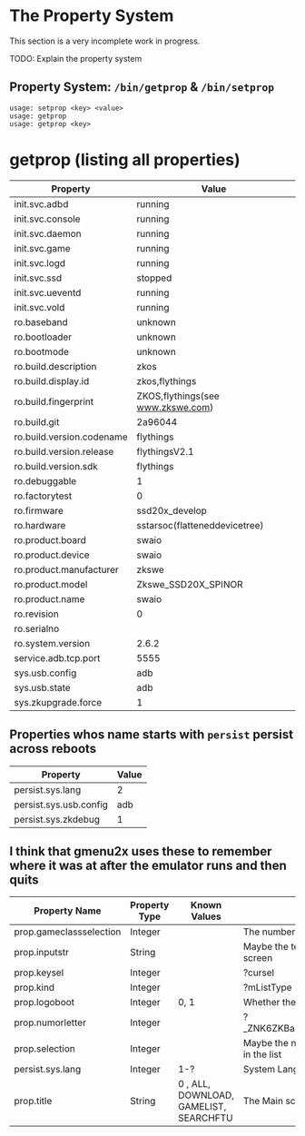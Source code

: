 # The Property System

This section is a very incomplete work in progress.

TODO: Explain the property system


## Property System: ```/bin/getprop``` & ```/bin/setprop```
```
usage: setprop <key> <value>
usage: getprop
usage: getprop <key>
```

# getprop (listing all properties)

|           Property            |               Value               |
|-------------------------------|-----------------------------------|
| init.svc.adbd                 | running                           |
| init.svc.console              | running                           |
| init.svc.daemon               | running                           |
| init.svc.game                 | running                           |
| init.svc.logd                 | running                           |
| init.svc.ssd                  | stopped                           |
| init.svc.ueventd              | running                           |
| init.svc.vold                 | running                           |
| ro.baseband                   | unknown                           |
| ro.bootloader                 | unknown                           |
| ro.bootmode                   | unknown                           |
| ro.build.description          | zkos                              |
| ro.build.display.id           | zkos,flythings                    |
| ro.build.fingerprint          | ZKOS,flythings(see www.zkswe.com) |
| ro.build.git                  | 2a96044                           |
| ro.build.version.codename     | flythings                         |
| ro.build.version.release      | flythingsV2.1                     |
| ro.build.version.sdk          | flythings                         |
| ro.debuggable                 | 1                                 |
| ro.factorytest                | 0                                 |
| ro.firmware                   | ssd20x_develop                    |
| ro.hardware                   | sstarsoc(flatteneddevicetree)     |
| ro.product.board              | swaio                             |
| ro.product.device             | swaio                             |
| ro.product.manufacturer       | zkswe                             |
| ro.product.model              | Zkswe_SSD20X_SPINOR               |
| ro.product.name               | swaio                             |
| ro.revision                   | 0                                 |
| ro.serialno                   |                                   |
| ro.system.version             | 2.6.2                             |
| service.adb.tcp.port          | 5555                              |
| sys.usb.config                | adb                               |
| sys.usb.state                 | adb                               |
| sys.zkupgrade.force           | 1                                 |

## Properties whos name starts with ```persist``` persist across reboots
|           Property            |               Value               |
|-------------------------------|-----------------------------------|
| persist.sys.lang              | 2                                 |
| persist.sys.usb.config        | adb                               |
| persist.sys.zkdebug           | 1                                 |


## I think that gmenu2x uses these to remember where it was at after the emulator runs and then quits
|      Property Name      | Property Type |                 Known Values                  |                         Description                         |
|-------------------------|---------------|-----------------------------------------------|-------------------------------------------------------------|
| prop.gameclassselection | Integer       |                                               | The number of the Selected game Class                       |
| prop.inputstr           | String        |                                               | Maybe the text that has been entered in the search screen   |
| prop.keysel             | Integer       |                                               | ?cursel                                                     |
| prop.kind               | Integer       |                                               | ?mListType                                                  |
| prop.logoboot           | Integer       | 0, 1                                          | Whether the Boot animation has been played                  |
| prop.numorletter        | Integer       |                                               | ?_ZNK6ZKBase9isVisibleEv(mListViewKeyBoardPtr);              |
| prop.selection          | Integer       |                                               | Maybe the number of the currently selected game in the list |
| persist.sys.lang        | Integer       | 1-?                                           | System Language                                             |
| prop.title              | String        | 0 , ALL, DOWNLOAD, GAMELIST, SEARCHFTU             | The Main screen tab that was active                         |

